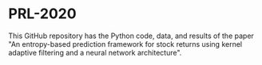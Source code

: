 # PRL-2020
This GitHub repository has the Python code, data, and results of the paper "An entropy-based prediction framework for stock returns using kernel adaptive filtering and a neural network architecture".
